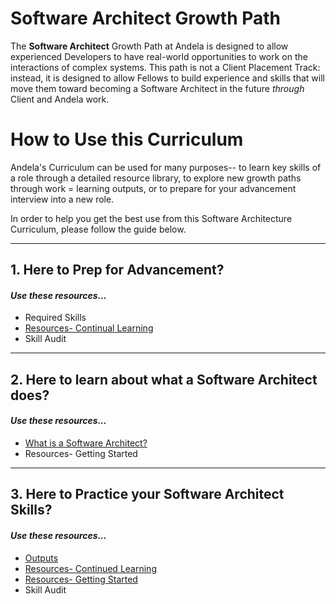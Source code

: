 # Software Architect Growth Path

The **Software Architect** Growth Path at Andela is designed to allow experienced Developers to have real-world opportunities to work on the interactions of complex systems. This path is not a Client Placement Track: instead, it is designed to allow Fellows to build experience and skills that will move them toward becoming a Software Architect in the future _through_ Client and Andela work. 


# How to Use this Curriculum 

Andela's Curriculum can be used for many purposes-- to learn key skills of a role through a detailed resource library, to explore new growth paths through work = learning outputs, or to prepare for your advancement interview into a new role. 

In order to help you get the best use from this Software Architecture Curriculum, please follow the guide below. 

--- 

## 1. Here to Prep for Advancement? 
#### _Use these resources…_
- Required Skills
- [Resources- Continual Learning](https://github.com/andela/learningmap/tree/master/D4%2B/Software%20Architect/Resources-%20Continued%20Learning)
- Skill Audit

---

## 2. Here to learn about what a Software Architect does? 
#### _Use these resources..._ 
- [What is a Software Architect?](https://github.com/andela/learningmap/tree/master/D4%2B/Software%20Architect/What%20is%20a%20Software%20Architect) 
- Resources- Getting Started

---

## 3. Here to Practice your Software Architect Skills? 
#### _Use these resources..._ 
- [Outputs](https://github.com/andela/learningmap/tree/master/D4%2B/Software%20Architect/Outputs)
- [Resources- Continued Learning](https://github.com/andela/learningmap/tree/master/D4%2B/Software%20Architect/Resources-%20Continued%20Learning) 
- [Resources- Getting Started](https://github.com/andela/learningmap/tree/master/D4+/Software%20Architect/Resources-%20Getting%20Started)
- Skill Audit

